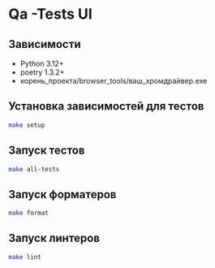 # Qa -Tests UI

## Зависимости

* Python 3.12+
* poetry 1.3.2+
* корень_проекта/browser_tools/ваш_хромдрайвер.exe

## Установка зависимостей для тестов

```bash
make setup
```

## Запуск тестов

```bash
make all-tests
```

## Запуск форматеров

```bash
make format
```

## Запуск линтеров

```bash
make lint
```

